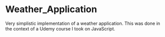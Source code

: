 # Weather_Application

Very simplistic implementation of a weather application. This was done in the context of a Udemy course I took on JavaScript. 
